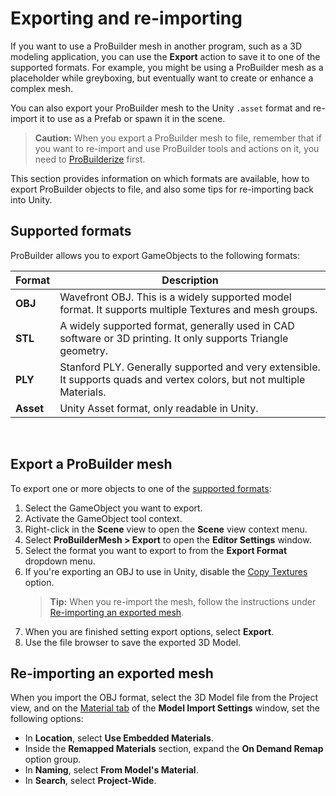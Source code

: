 # Exporting and re-importing

If you want to use a ProBuilder mesh in another program, such as a 3D modeling application, you can use the **Export** action to save it to one of the supported formats. For example, you might be using a ProBuilder mesh as a placeholder while greyboxing, but eventually want to create or enhance a complex mesh.

You can also export your ProBuilder mesh to the Unity `.asset` format and re-import it to use as a Prefab or spawn it in the scene. 

> **Caution:** When you export a ProBuilder mesh to file, remember that if you want to re-import and use ProBuilder tools and actions on it, you need to [ProBuilderize](Object_ProBuilderize.md) first.

This section provides information on which formats are available, how to export ProBuilder objects to file, and also some tips for re-importing back into Unity.
  
<a name="formats"></a>

## Supported formats

ProBuilder allows you to export GameObjects to the following formats:

| **Format** | **Description** |
| --- | --- |
| **OBJ** | Wavefront OBJ. This is a widely supported model format. It supports multiple Textures and mesh groups. |
| **STL** | A widely supported format, generally used in CAD software or 3D printing. It only supports Triangle geometry. |
| **PLY** | Stanford PLY. Generally supported and very extensible. It supports quads and vertex colors, but not multiple Materials. |
| **Asset** | Unity Asset format, only readable in Unity. |


 
 <a name="export"></a>

## Export a ProBuilder mesh

To export one or more objects to one of the [supported formats](#formats):

1. Select the GameObject you want to export.
1. Activate the GameObject tool context.
1. Right-click in the **Scene** view to open the **Scene** view context menu. 
1. Select **ProBuilderMesh > Export** to open the **Editor Settings** window.
1. Select the format you want to export to from the **Export Format** dropdown menu.
1. If you're exporting an OBJ to use in Unity, disable the [Copy Textures](Object_Export.md) option. 
	> **Tip:** When you re-import the mesh, follow the instructions under [Re-importing an exported mesh](#reimport).
1. When you are finished setting export options, select **Export**.
1. Use the file browser to save the exported 3D Model.
 
<a name="reimport"></a>

## Re-importing an exported mesh

When you import the OBJ format, select the 3D Model file from the Project view, and on the [Material tab](https://docs.unity3d.com/Manual/FBXImporter-Materials.html) of the **Model Import Settings** window, set the following options:

- In **Location**, select **Use Embedded Materials**.
- Inside the **Remapped Materials** section, expand the **On Demand Remap** option group.
- In **Naming**, select **From Model's Material**.
- In **Search**, select **Project-Wide**.
